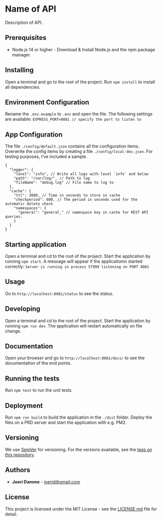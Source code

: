 # Name of API

Description of API.

## Prerequisites

* Node.js 14 or higher - Download & Install Node.js and the npm package manager.

## Installing

Open a terminal and go to the root of the project.
Run `npm install` to install all dependencies.

## Environment Configuration

Rename the `.env.example` to `.env` and open the file. The following settings are available:
`EXPRESS_PORT=8081 // specify the port to listen to`

## App Configuration

The file `./config/default.json` contains all the configuration items.
Overwrite the config items by creating a file `./config/local-dev.json`.
For testing purposes, I've included a sample.

```
{
  "logger": {
    "level": "info", // Write all logs with level `info` and below
    "path": "/var/log/", // Path to log
    "fileName": "debug.log" // File name to log to
  },
  "cache": {
    "ttl": 3600, // Time in seconds to store in cache
    "checkperiod": 600, // The period in seconds used for the automatic delete check
    "namespaces": {
      "general": "general_" // namespace key in cache for REST API queries.
    }
  }
}

```

## Starting application
Open a terminal and cd to the root of the project. Start the application by running `npm start`.
A message will appear if the applicatiomn started correctly:
`Server is running in process 57999 listening on PORT 8081`

## Usage
Go to `http://localhost:8081/status` to see the status.

## Developing
Open a terminal and cd to the root of the project. Start the application by running `npm run dev`.
The application will restart automatically on file change.

## Documentation
Open your browser and go to `http://localhost:8081/docs/` to see the documentation of the end points.

## Running the tests

Run `npm test` to run the unit tests.

## Deployment

Run `npm run build` to build the application in the `./dist` folder.
Deploy the files on a PRD server and start the application with e.g. PM2.

## Versioning

We use [SemVer](http://semver.org/) for versioning. For the versions available, see the [tags on this repository](https://github.com/your/project/tags). 

## Authors

* **Joeri Damme** - joerid@gmail.com

## License

This project is licensed under the MIT License - see the [LICENSE.md](LICENSE.md) file for detail.
